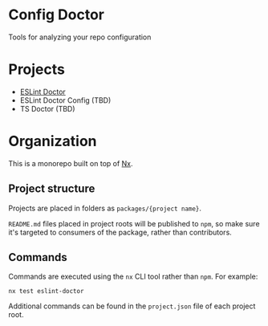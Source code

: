 # Config Doctor

Tools for analyzing your repo configuration

# Projects

- [ESLint Doctor](packages/eslint-doctor/)
- ESLint Doctor Config (TBD)
- TS Doctor (TBD)

# Organization

This is a monorepo built on top of [Nx](https://nx.dev/).

## Project structure

Projects are placed in folders as `packages/{project name}`.

`README.md` files placed in project roots will be published to `npm`, so make sure it's targeted to consumers of the package, rather than contributors.

## Commands

Commands are executed using the `nx` CLI tool rather than `npm`. For example:

```Shell
nx test eslint-doctor
```

Additional commands can be found in the `project.json` file of each project root.
